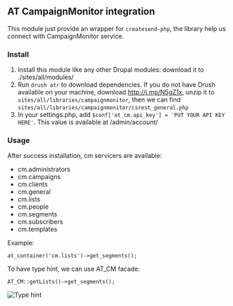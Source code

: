 AT CampaignMonitor integration
---

This module just provide an wrapper for `createsend-php`, the library help us
connect with CampaignMonitor service.

### Install

1. Install this module like any other Drupal modules: download it to ./sites/all/modules/
1. Run `drush atr` to download dependencies. If you do not have Drush available
    on your machine, download http://j.mp/N5gZ1x, unzip it to
    `sites/all/libraries/campaignmonitor`, then we can find
    `sites/all/libraries/campaignmonitor/csrest_general.php`
1. In your settings.php, add `$conf['at_cm.api_key'] = 'PUT YOUR API KEY HERE'`.
    This value is available at /admin/account/

### Usage

After success installation, cm servicers are available:

- cm.administrators
- cm.campaigns
- cm.clients
- cm.general
- cm.lists
- cm.people
- cm.segments
- cm.subscribers
- cm.templates

Example:

    at_container('cm.lists')->get_segments();

To have type hint, we can use AT_CM facade:

    AT_CM::getLists()->get_segments();

![Type hint](https://s3-ap-southeast-2.amazonaws.com/uploads-au.hipchat.com/36134/251454/DyYL2PcAgLFxVc6/cm_type_hints.gif)

